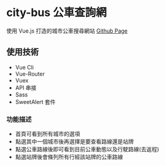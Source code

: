 # city-bus 公車查詢網

使用 Vue.js 打造的城市公車搜尋網站
[Github Page](https://chiahsuan-tw.github.io/city-bus/)

## 使用技術
* Vue Cli
* Vue-Router
* Vuex
* API 串接
* Sass
* SweetAlert 套件

### 功能描述
* 首頁可看到所有城市的選項
* 點選其中一個城市後再選擇是要查看路線還是站牌
* 點選公車路線後即可看到目前公車動態以及行駛路線(去返程)
* 點選站牌後會條列所有行經該站牌的公車路線


